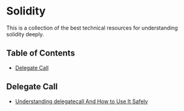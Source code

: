 # Solidity

This is a collection of the best technical resources for understanding solidity deeply.

## Table of Contents

- [Delegate Call](#delegate-call)

## Delegate Call

- [Understanding delegatecall And How to Use It Safely](https://eip2535diamonds.substack.com/p/understanding-delegatecall-and-how)
